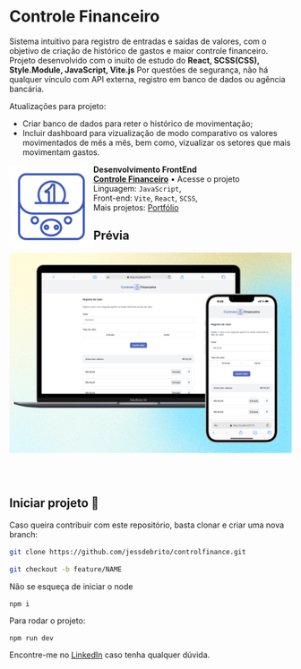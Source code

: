 # Controle Financeiro

Sistema intuitivo para registro de entradas e saídas de valores, com o objetivo de criação de histórico de gastos e maior controle financeiro.
Projeto desenvolvido com o inuito de estudo do **React, SCSS(CSS), Style.Module, JavaScript, Vite.js**
Por questões de segurança, não há qualquer vínculo com API externa, registro em banco de dados ou agência bancária.

Atualizações para projeto:
- Criar banco de dados para reter o histórico de movimentação;
- Incluir dashboard para vizualização de modo comparativo os valores movimentados de mês a mês, bem como, vizualizar os setores que mais movimentam gastos.


[<img align="left" height="150px" width="150px" alt="logo" src="./public/logo.svg"/>](https://controlefinanceiro-jessdebrito.vercel.app/)

**Desenvolvimento FrontEnd** \
[**Controle Financeiro**](https://controlefinanceiro-jessdebrito.vercel.app/) • Acesse o projeto \
Linguagem: `JavaScript`,\
Front-end: `Vite`, `React`, `SCSS`,\
Mais projetos: [Portfólio](https://jessdebrito.com/)

## Prévia
[<img align="center" alt="preview" src="./public/preview.png"/>](https://controlefinanceiro-jessdebrito.vercel.app/)


<br/><br/>
## Iniciar projeto 🚀

Caso queira contribuir com este repositório, basta clonar e criar uma nova branch:
```bash
git clone https://github.com/jessdebrito/controlfinance.git
```

```bash
git checkout -b feature/NAME
```

Não se esqueça de iniciar o node
```
npm i
```

Para rodar o projeto:
```
npm run dev
```

Encontre-me no [LinkedIn](https://www.linkedin.com/in/jessica-de-brito/) caso tenha qualquer dúvida.
